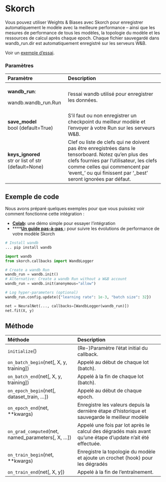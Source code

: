 # Skorch

Vous pouvez utiliser Weights & Biases avec Skorch pour enregistrer automatiquement le modèle avec la meilleure performance – ainsi que les mesures de performance de tous les modèles, la topologie du modèle et les ressources de calcul après chaque epoch. Chaque fichier sauvegardé dans wandb\_run.dir est automatiquement enregistré sur les serveurs W&B.

Voir un [exemple d’essai](https://app.wandb.ai/borisd13/skorch/runs/s20or4ct?workspace=user-borisd13).

### Paramètres

<table>
  <thead>
    <tr>
      <th style="text-align:left">Param&#xE8;tre</th>
      <th style="text-align:left">Description</th>
    </tr>
  </thead>
  <tbody>
    <tr>
      <td style="text-align:left">
        <p><b>wandb_run</b>:</p>
        <p>wandb.wandb_run.Run</p>
      </td>
      <td style="text-align:left">l&#x2019;essai wandb utilis&#xE9; pour enregistrer les donn&#xE9;es.</td>
    </tr>
    <tr>
      <td style="text-align:left"><b>save_model<br /></b>bool (default=True)</td>
      <td style="text-align:left">S&#x2019;il faut ou non enregistrer un checkpoint du meilleur mod&#xE8;le
        et l&#x2019;envoyer &#xE0; votre Run sur les serveurs W&amp;B.</td>
    </tr>
    <tr>
      <td style="text-align:left"><b>keys_ignored<br /></b>str or list of str (default=None)</td>
      <td style="text-align:left">Clef ou liste de clefs qui ne doivent pas &#xEA;tre enregistr&#xE9;es
        dans le tensorboard. Notez qu&#x2019;en plus des clefs fournies par l&#x2019;utilisateur,
        les clefs comme celles qui commencent par &#x2018;event_&#x2019; ou qui
        finissent par &#x2018;_best&#x2019; seront ignor&#xE9;es par d&#xE9;faut.</td>
    </tr>
  </tbody>
</table>

##  Exemple de code

Nous avons préparé quelques exemples pour que vous puissiez voir comment fonctionne cette intégration :

* [**Colab**](https://colab.research.google.com/drive/1Bo8SqN1wNPMKv5Bn9NjwGecBxzFlaNZn?usp=sharing)**:** une démo simple pour essayer l’intégration
* \*\*\*\*[**Un guide pas-à-pas** ](https://app.wandb.ai/cayush/uncategorized/reports/Automate-Kaggle-model-training-with-Skorch-and-W%26B--Vmlldzo4NTQ1NQ)**:** pour suivre les évolutions de performance de votre modèle Skorch

```python
# Install wandb
... pip install wandb

import wandb
from skorch.callbacks import WandbLogger

# Create a wandb Run
wandb_run = wandb.init()
# Alternative: Create a wandb Run without a W&B account
wandb_run = wandb.init(anonymous="allow")

# Log hyper-parameters (optional)
wandb_run.config.update({"learning rate": 1e-3, "batch size": 32})

net = NeuralNet(..., callbacks=[WandbLogger(wandb_run)])
net.fit(X, y)
```

##  Méthode

| Méthode | Description |
| :--- | :--- |
| `initialize`\(\) | \(Re-\)Paramètre l’état initial du callback. |
| `on_batch_begin`\(net\[, X, y, training\]\) | Appelé au début de chaque lot \(batch\). |
| `on_batch_end`\(net\[, X, y, training\]\) | Appelé à la fin de chaque lot \(batch\). |
| `on_epoch_begin`\(net\[, dataset\_train, …\]\) | Appelé au début de chaque epoch. |
| `on_epoch_end`\(net, \*\*kwargs\) | Enregistre les valeurs depuis la dernière étape d’historique et sauvegarde le meilleur modèle |
| `on_grad_computed`\(net, named\_parameters\[, X, …\]\) | Appelé une fois par lot après le calcul des dégradés mais avant qu’une étape d’update n’ait été effectuée. |
| `on_train_begin`\(net, \*\*kwargs\) | Enregistre la topologie du modèle et ajoute un crochet \(hook\) pour les dégradés |
| `on_train_end`\(net\[, X, y\]\) | Appelé à la fin de l’entraînement. |

